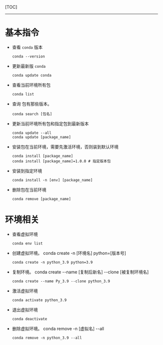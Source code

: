 [TOC]

---

# 基本指令

- 查看 `conda` 版本
  
  ```shell
  conda --version
  ```

- 更新最新版 `conda`
  
  ```shell
  conda update conda
  ```

- 查看当前环境所有包
  
  ```shell
  conda list
  ```

- 查询 包有那些版本。 
  
  ```shell
  conda search [包名]
  ```

- 更新当前环境所有包和指定包到最新版本
  
  ```shell
  conda update --all
  conda update [package_name]
  ```

- 安装包在当前环境，需要先激活环境，否则装到默认环境
  
  ```shell
  conda install [package_name]
  conda install [package_name]=1.0.0 # 指定版本包
  ```

- 安装到指定环境
  
  ```shell
  conda install -n [env] [package_name]
  ```

- 删除包在当前环境
  
  ```shell
  conda remove [package_name]
  ```

# 环境相关

- 查看虚拟环境
  
  ```shell
  conda env list
  ```

- 创建虚拟环境。 conda create -n [环境名] python=[版本号]
  
  ```shell
  conda create -n python_3.9 python=3.9
  ```

- 复制环境。 conda create --name [复制后新名] --clone [被复制环境名]
  
  ```shell
  conda create --name Py_3.9 --clone python_3.9
  ```

- 激活虚拟环境
  
  ```shell
  conda activate python_3.9
  ```

- 退出虚拟环境
  
  ```shell
  conda deactivate
  ```

- 删除虚拟环境。 conda remove -n [虚拟名] --all 
  
  ```shell
  conda remove -n python_3.9 --all
  ```
